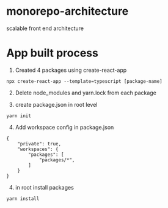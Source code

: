 # monorepo-architecture
scalable front end architecture

# App built process

1. Created 4 packages using create-react-app

```
npx create-react-app --template=typescript [package-name]
```

2. Delete node_modules and yarn.lock from each package

3. create package.json in root level

```
yarn init
```

4. Add workspace config in package.json

```
{
    "private": true,
    "workspaces": {
        "packages": [
            "packages/*",
        ]
    }
}
```

4. in root install packages
```
yarn install
```

